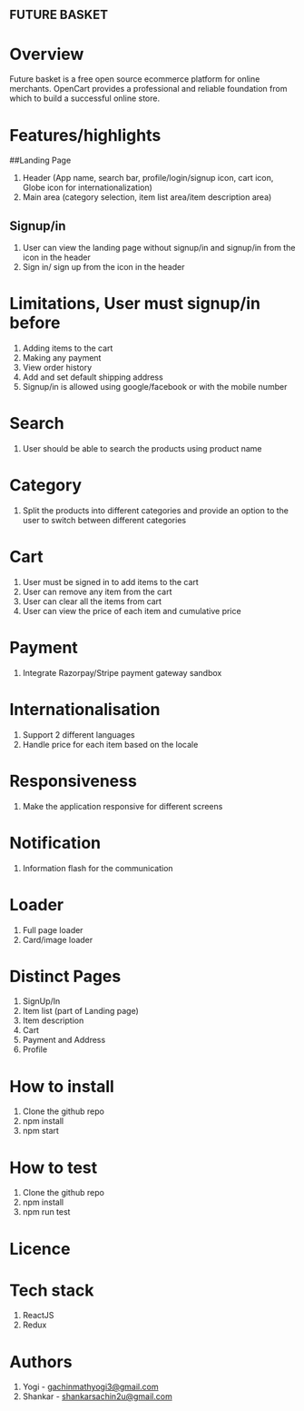 ## FUTURE BASKET

# Overview
Future basket is a free open source ecommerce platform for online merchants. OpenCart provides a professional and reliable foundation from which to build a successful online store.

# Features/highlights
##Landing Page
1. Header (App name, search bar, profile/login/signup icon, cart icon, Globe icon for internationalization)
2. Main area (category selection, item list area/item description area)
## Signup/in
1. User can view the landing page without signup/in and signup/in from the icon in the header
2. Sign in/ sign up from the icon in the header
# Limitations, User must signup/in before
1. Adding items to the cart
2. Making any payment
3. View order history
4. Add and set default shipping address
5. Signup/in is allowed using google/facebook or with the mobile number
# Search
1. User should be able to search the products using product name
# Category
1. Split the products into different categories and provide an option to the user to switch between different categories
# Cart
1. User must be signed in to add items to the cart
2. User can remove any item from the cart
3. User can clear all the items from cart
4. User can view the price of each item and cumulative price
# Payment
1. Integrate Razorpay/Stripe payment gateway sandbox
# Internationalisation
1. Support 2 different languages
2. Handle price for each item based on the locale
# Responsiveness
1. Make the application responsive for different screens
# Notification
1. Information flash for the communication
# Loader
1. Full page loader
2. Card/image loader

# Distinct Pages
1. SignUp/In
2. Item list (part of Landing page)
3. Item description
4. Cart
5. Payment and Address
6. Profile

# How to install
1. Clone the github repo
2. npm install
3. npm start

# How to test
1. Clone the github repo
2. npm install
3. npm run test

# Licence


# Tech stack
1. ReactJS
2. Redux

# Authors
1. Yogi - gachinmathyogi3@gmail.com
2. Shankar - shankarsachin2u@gmail.com